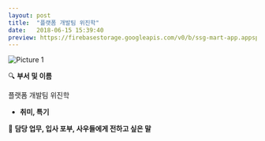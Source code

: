 ```yaml
---
layout: post
title:  "플랫폼 개발팀 위진학"
date:   2018-06-15 15:39:40
preview: https://firebasestorage.googleapis.com/v0/b/ssg-mart-app.appspot.com/o/%EB%8F%99%EA%B8%B0%EC%82%AC%EC%A7%84%2F191919.jpg?alt=media&token=e85cc68a-f126-4d24-9780-315751b49d25
---
```


![Picture 1](https://firebasestorage.googleapis.com/v0/b/ssg-mart-app.appspot.com/o/%EB%8F%99%EA%B8%B0%EC%82%AC%EC%A7%84%2F191919.jpg?alt=media&token=e85cc68a-f126-4d24-9780-315751b49d25)

🔍 **부서 및 이름**

  플랫폼 개발팀 위진학
    
* **취미, 특기**

🔔 **담당 업무, 입사 포부, 사우들에게 전하고 싶은 말**

    